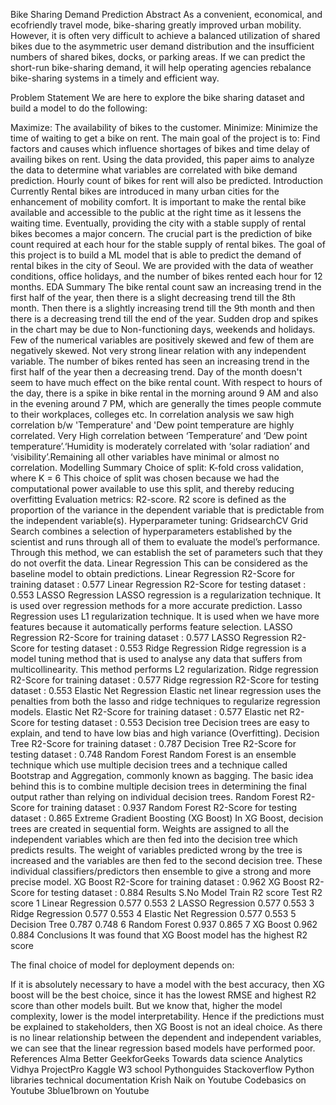 Bike Sharing Demand Prediction
Abstract
As a convenient, economical, and ecofriendly travel mode, bike-sharing greatly improved urban mobility. However, it is often very difficult to achieve a balanced utilization of shared bikes due to the asymmetric user demand distribution and the insufficient numbers of shared bikes, docks, or parking areas. If we can predict the short-run bike-sharing demand, it will help operating agencies rebalance bike-sharing systems in a timely and efficient way.

Problem Statement
We are here to explore the bike sharing dataset and build a model to do the following:

Maximize: The availability of bikes to the customer.
Minimize: Minimize the time of waiting to get a bike on rent. The main goal of the project is to: Find factors and causes which influence shortages of bikes and time delay of availing bikes on rent. Using the data provided, this paper aims to analyze the data to determine what variables are correlated with bike demand prediction. Hourly count of bikes for rent will also be predicted.
Introduction
Currently Rental bikes are introduced in many urban cities for the enhancement of mobility comfort. It is important to make the rental bike available and accessible to the public at the right time as it lessens the waiting time. Eventually, providing the city with a stable supply of rental bikes becomes a major concern. The crucial part is the prediction of bike count required at each hour for the stable supply of rental bikes.
The goal of this project is to build a ML model that is able to predict the demand of rental bikes in the city of Seoul. We are provided with the data of weather conditions, office holidays, and the number of bikes rented each hour for 12 months.
EDA Summary
The bike rental count saw an increasing trend in the first half of the year, then there is a slight decreasing trend till the 8th month. Then there is a slightly increasing trend till the 9th month and then there is a decreasing trend till the end of the year. Sudden drop and spikes in the chart may be due to Non-functioning days, weekends and holidays.
Few of the numerical variables are positively skewed and few of them are negatively skewed.
Not very strong linear relation with any independent variable.
The number of bikes rented has seen an increasing trend in the first half of the year then a decreasing trend.
Day of the month doesn't seem to have much effect on the bike rental count.
With respect to hours of the day, there is a spike in bike rental in the morning around 9 AM and also in the evening around 7 PM, which are generally the times people commute to their workplaces, colleges etc.
In correlation analysis we saw high correlation b/w 'Temperature' and 'Dew point temperature are highly correlated. Very High correlation between ‘Temperature’ and ‘Dew point temperature’.‘Humidity is moderately correlated with ‘solar radiation’ and ‘visibility’.Remaining all other variables have minimal or almost no correlation.
Modelling Summary
Choice of split: K-fold cross validation, where K = 6 This choice of split was chosen because we had the computational power available to use this split, and thereby reducing overfitting
Evaluation metrics: R2-score. R2 score is defined as the proportion of the variance in the dependent variable that is predictable from the independent variable(s).
Hyperparameter tuning: GridsearchCV Grid Search combines a selection of hyperparameters established by the scientist and runs through all of them to evaluate the model’s performance. Through this method, we can establish the set of parameters such that they do not overfit the data.
Linear Regression
This can be considered as the baseline model to obtain predictions.
Linear Regression R2-Score for training dataset : 0.577
Linear Regression R2-Score for testing dataset : 0.553
LASSO Regression
LASSO regression is a regularization technique. It is used over regression methods for a more accurate prediction. Lasso Regression uses L1 regularization technique. It is used when we have more features because it automatically performs feature selection.
LASSO Regression R2-Score for training dataset : 0.577
LASSO Regression R2-Score for testing dataset : 0.553
Ridge Regression
Ridge regression is a model tuning method that is used to analyse any data that suffers from multicollinearity. This method performs L2 regularization.
Ridge regression R2-Score for training dataset : 0.577
Ridge regression R2-Score for testing dataset : 0.553
Elastic Net Regression
Elastic net linear regression uses the penalties from both the lasso and ridge techniques to regularize regression models.
Elastic Net R2-Score for training dataset : 0.577
Elastic net R2-Score for testing dataset : 0.553
Decision tree
Decision trees are easy to explain, and tend to have low bias and high variance (Overfitting).
Decision Tree R2-Score for training dataset : 0.787
Decision Tree R2-Score for testing dataset : 0.748
Random Forest
Random Forest is an ensemble technique which use multiple decision trees and a technique called Bootstrap and Aggregation, commonly known as bagging. The basic idea behind this is to combine multiple decision trees in determining the final output rather than relying on individual decision trees.
Random Forest R2-Score for training dataset : 0.937
Random Forest R2-Score for testing dataset : 0.865
Extreme Gradient Boosting (XG Boost)
In XG Boost, decision trees are created in sequential form. Weights are assigned to all the independent variables which are then fed into the decision tree which predicts results. The weight of variables predicted wrong by the tree is increased and the variables are then fed to the second decision tree. These individual classifiers/predictors then ensemble to give a strong and more precise model.
XG Boost R2-Score for training dataset : 0.962
XG Boost R2-Score for testing dataset : 0.884
Results
S.No	Model	Train R2 score	Test R2 score
1	Linear Regression	0.577	0.553
2	LASSO Regression	0.577	0.553
3	Ridge Regression	0.577	0.553
4	Elastic Net Regression	0.577	0.553
5	Decision Tree	0.787	0.748
6	Random Forest	0.937	0.865
7	XG Boost	0.962	0.884
Conclusions
It was found that XG Boost model has the highest R2 score

The final choice of model for deployment depends on:

If it is absolutely necessary to have a model with the best accuracy, then XG boost will be the best choice, since it has the lowest RMSE and highest R2 score than other models built.
But we know that, higher the model complexity, lower is the model interpretability. Hence if the predictions must be explained to stakeholders, then XG Boost is not an ideal choice.
As there is no linear relationship between the dependent and independent variables, we can see that the linear regression based models have performed poor.
References
Alma Better
GeekforGeeks
Towards data science
Analytics Vidhya
ProjectPro
Kaggle
W3 school
Pythonguides
Stackoverflow
Python libraries technical documentation
Krish Naik on Youtube
Codebasics on Youtube
3blue1brown on Youtube
